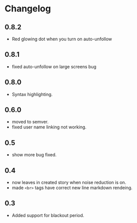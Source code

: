 # Changelog

0.8.2
-- 
- Red glowing dot when you turn on auto-unfollow

0.8.1
--
- fixed auto-unfollow on large screens bug

0.8.0
--
- Syntax highlighting.
 
0.6.0
--
- moved to semver.
- fixed user name linking not working.

0.5
--
- show more bug fixed.

0.4
--
- now leaves in created story when noise reduction is on.
- made `<br>` tags have correct new line markdown rendeing.

0.3
--
- Added support for blackout period.

